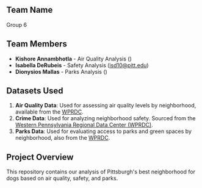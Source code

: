 ## Team Name
Group 6

## Team Members
- **Kishore Annambhotla** - Air Quality Analysis ()
- **Isabella DeRubeis** - Safety Analysis (isd10@pitt.edu)
- **Dionysios Mallas** - Parks Analysis ()

## Datasets Used
1. **Air Quality Data**: Used for assessing air quality levels by neighborhood, available from the [WPRDC]().
2. **Crime Data**: Used for analyzing neighborhood safety. Sourced from the [Western Pennsylvania Regional Data Center (WPRDC)](https://data.wprdc.org/dataset/uniform-crime-reporting-data).
3. **Parks Data**: Used for evaluating access to parks and green spaces by neighborhood, also from the [WPRDC]().


## Project Overview
This repository contains our analysis of Pittsburgh's best neighborhood for dogs based on air quality, safety, and parks. 

